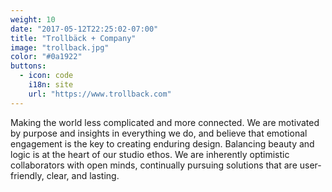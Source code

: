 ```yaml
---
weight: 10
date: "2017-05-12T22:25:02-07:00"
title: "Trollbäck + Company"
image: "trollback.jpg"
color: "#0a1922"
buttons:
  - icon: code
    i18n: site
    url: "https://www.trollback.com"
---
```


Making the world less complicated and more connected.
We are motivated by purpose and insights in everything we do, and believe that emotional engagement is the key to creating enduring design. Balancing beauty and logic is at the heart of our studio ethos. We are inherently optimistic collaborators with open minds, continually pursuing solutions that are user-friendly, clear, and lasting.

